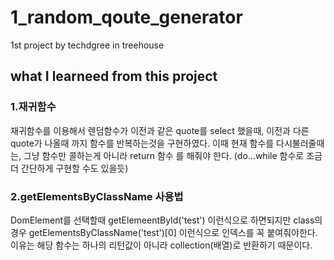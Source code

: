 # 1_random_qoute_generator
1st project by techdgree in treehouse

## what I learneed from this project 

### 1.재귀함수 
재귀함수를 이용해서 렌덤함수가 이전과 같은 quote를 select 했을때, 이전과 다른 quote가 나올때 까지 함수를 반복하는것을 구현하였다. 이때 현재 함수를 다시불러줄때는,
그냥 함수만 콜하는게 아니라 return 함수 를 해줘야 한다. 
(do...while 함수로 조금더 간단하게 구현할 수도 있을듯) 

### 2.getElementsByClassName 사용법
DomElement를 선택할때 getElemeentById('test') 이런식으로 하면되지만 class의 경우 getElementsByClassName('test')[0] 이런식으로 인덱스를 꼭 붙여줘야한다. 
이유는 해당 함수는 하나의 리턴값이 아니라 collection(배열)로 반환하기 때문이다.
